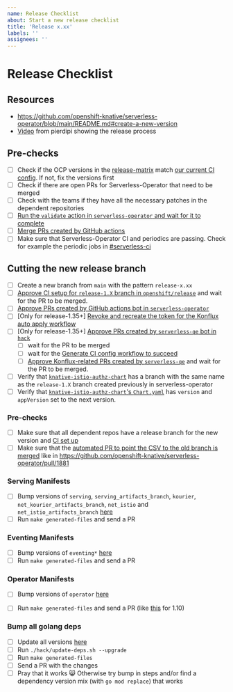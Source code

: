 ```yaml
---
name: Release Checklist
about: Start a new release checklist
title: 'Release x.xx'
labels: ''
assignees: ''
---
```


# Release Checklist

## Resources
- https://github.com/openshift-knative/serverless-operator/blob/main/README.md#create-a-new-version
- [Video](https://drive.google.com/drive/u/0/folders/1j1KF_1dUl6x0oiN2aVKlapAYXo1dGUDG) from pierdipi showing the release process

## Pre-checks
- [ ] Check if the OCP versions in the [release-matrix](https://docs.google.com/spreadsheets/d/1HTxR37_MM03_JQImW-KmAFk1oEQ83fXzfGxdfWQSX6o/edit#gid=0) match [our current CI config](https://github.com/openshift-knative/hack/tree/main/config). If not, fix the versions first
- [ ] Check if there are open PRs for Serverless-Operator that need to be merged
- [ ] Check with the teams if they have all the necessary patches in the dependent repositories
- [ ] [Run the `validate` action in `serverless-operator` and wait for it to complete](https://github.com/openshift-knative/serverless-operator/actions/workflows/validate.yaml)
- [ ] [Merge PRs created by GitHub actions](https://github.com/openshift-knative/serverless-operator/pulls/app%2Fgithub-actions)
- [ ] Make sure that Serverless-Operator CI and periodics are passing. Check for example the periodic jobs in [#serverless-ci](https://redhat.enterprise.slack.com/archives/CHTTRCUBC) 

## Cutting the new release branch
- [ ] Create a new branch from `main` with the pattern `release-x.xx`
- [ ] [Approve CI setup for `release-1.X` branch in `openshift/release`](https://github.com/openshift/release/pulls/serverless-qe) and wait for the PR to be merged.
- [ ] [Approve PRs created by GitHub actions bot in `serverless-operator`](https://github.com/openshift-knative/serverless-operator/pulls/app%2Fgithub-actions)
- [ ] [Only for release-1.35+] [Revoke and recreate the token for the Konflux auto apply workflow](https://github.com/openshift-knative/hack/tree/main/cmd/konflux-apply#revoke-and-recreate-token)
- [ ] [Only for release-1.35+] [Approve PRs created by `serverless-qe` bot in `hack`](https://github.com/openshift-knative/hack/pulls/serverless-qe)
  - [ ] wait for the PR to be merged
  - [ ] wait for the [Generate CI config workflow to succeed](https://github.com/openshift-knative/hack/actions/workflows/release-generate-ci.yaml?query=event%3Apush++)
  - [ ] [Approve Konflux-related PRs created by `serverless-qe`](https://github.com/pulls?q=is%3Aopen+is%3Apr+author%3Aserverless-qe+archived%3Afalse+%22Konflux%22) and wait for the PR to be merged.
- [ ] Verify that [`knative-istio-authz-chart`](https://github.com/openshift-knative/knative-istio-authz-chart/branches) has a branch with the same name as the `release-1.X` branch created previously in   serverless-operator
- [ ] Verify that [`knative-istio-authz-chart`'s `Chart.yaml`](https://github.com/openshift-knative/knative-istio-authz-chart/blob/main/Chart.yaml) has `version` and `appVersion` set to the next version.

### Pre-checks
- [ ] Make sure that all dependent repos have a release branch for the new version and [CI set up](https://github.com/openshift-knative/hack)
- [ ] Make sure that the [automated PR to point the CSV to the old branch is merged](https://github.com/openshift-knative/serverless-operator/pulls?q=is%3Apr+author%3Aapp%2Fgithub-actions+release-+is%3Aopen) like in https://github.com/openshift-knative/serverless-operator/pull/1881

### Serving Manifests
- [ ] Bump versions of `serving`, `serving_artifacts_branch`, `kourier`, `net_kourier_artifacts_branch`, `net_istio` and `net_istio_artifacts_branch`  [here](https://github.com/openshift-knative/serverless-operator/blob/main/olm-catalog/serverless-operator/project.yaml#L34)
- [ ] Run `make generated-files` and send a PR

### Eventing Manifests
- [ ] Bump versions of `eventing*`  [here](https://github.com/openshift-knative/serverless-operator/blob/main/olm-catalog/serverless-operator/project.yaml#L34)
- [ ] Run `make generated-files` and send a PR

### Operator Manifests
- [ ] Bump versions of `operator`  [here](https://github.com/openshift-knative/serverless-operator/blob/main/olm-catalog/serverless-operator/project.yaml#L34)
- [ ] Run `make generated-files` and send a PR (like [this](https://github.com/openshift-knative/serverless-operator/pull/2177) for 1.10)


### Bump all golang deps
- [ ] Update all versions  [here](https://github.com/openshift-knative/serverless-operator/blob/main/hack/update-deps.sh#L18)
- [ ] Run `./hack/update-deps.sh --upgrade`
- [ ] Run `make generated-files`
- [ ] Send a PR with the changes
- [ ] Pray that it works 😸  Otherwise try bump in steps and/or find a dependency version mix (with `go mod replace`) that works
